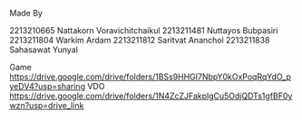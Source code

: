 Made By

2213210665 Nattakorn Voravichitchaikul
2213211481 Nuttayos Bubpasiri
2213211804 Warkim Ardam
2213211812 Saritvat Ananchol
2213211838 Sahasawat Yunyal

Game
https://drive.google.com/drive/folders/1BSs9HHGI7NbpY0kOxPoqRqYdO_pyeDV4?usp=sharing
VDO
https://drive.google.com/drive/folders/1N4ZcZJFakplgCu5OdjQDTs1gfBF0ywzn?usp=drive_link
